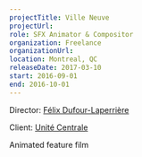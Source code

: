 ```yaml
---
projectTitle: Ville Neuve
projectUrl: 
role: SFX Animator & Compositor
organization: Freelance
organizationUrl:
location: Montreal, QC
releaseDate: 2017-03-10
start: 2016-09-01
end: 2016-10-01
---
```


Director: [Félix Dufour-Laperrière](#)

Client: [Unité Centrale](#)

Animated feature film